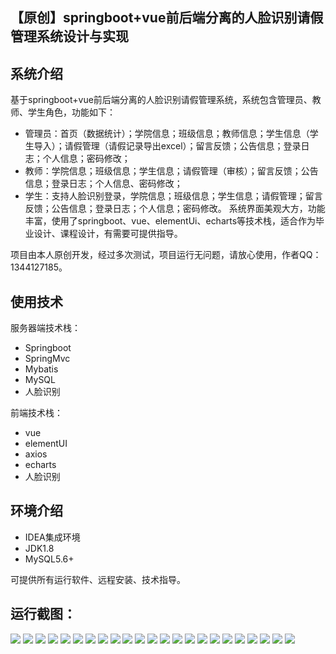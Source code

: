 ## 【原创】springboot+vue前后端分离的人脸识别请假管理系统设计与实现

## 系统介绍

基于springboot+vue前后端分离的人脸识别请假管理系统，系统包含管理员、教师、学生角色，功能如下：
- 管理员：首页（数据统计）；学院信息；班级信息；教师信息；学生信息（学生导入）；请假管理（请假记录导出excel）；留言反馈；公告信息；登录日志；个人信息；密码修改；
- 教师：学院信息；班级信息；学生信息；请假管理（审核）；留言反馈；公告信息；登录日志；个人信息、密码修改；
- 学生：支持人脸识别登录，学院信息；班级信息；学生信息；请假管理；留言反馈；公告信息；登录日志；个人信息；密码修改。
系统界面美观大方，功能丰富，使用了springboot、vue、elementUi、echarts等技术栈，适合作为毕业设计、课程设计，有需要可提供指导。

项目由本人原创开发，经过多次测试，项目运行无问题，请放心使用，作者QQ：1344127185。

## 使用技术

服务器端技术栈：

- Springboot
- SpringMvc
- Mybatis
- MySQL
- 人脸识别

前端技术栈：

- vue
- elementUI
- axios
- echarts
- 人脸识别

## 环境介绍

- IDEA集成环境
- JDK1.8
- MySQL5.6+

可提供所有运行软件、远程安装、技术指导。

## 运行截图：
![](https://github.com/itcoderyhl/face-leave-server/blob/main/images/1.jpg)
![](https://github.com/itcoderyhl/face-leave-server/blob/main/images/2.jpg)
![](https://github.com/itcoderyhl/face-leave-server/blob/main/images/3.jpg)
![](https://github.com/itcoderyhl/face-leave-server/blob/main/images/4.jpg)
![](https://github.com/itcoderyhl/face-leave-server/blob/main/images/5.jpg)
![](https://github.com/itcoderyhl/face-leave-server/blob/main/images/6.jpg)
![](https://github.com/itcoderyhl/face-leave-server/blob/main/images/7.jpg)
![](https://github.com/itcoderyhl/face-leave-server/blob/main/images/8.jpg)
![](https://github.com/itcoderyhl/face-leave-server/blob/main/images/9.jpg)
![](https://github.com/itcoderyhl/face-leave-server/blob/main/images/10.jpg)
![](https://github.com/itcoderyhl/face-leave-server/blob/main/images/11.jpg)
![](https://github.com/itcoderyhl/face-leave-server/blob/main/images/12.jpg)
![](https://github.com/itcoderyhl/face-leave-server/blob/main/images/13.jpg)
![](https://github.com/itcoderyhl/face-leave-server/blob/main/images/14.jpg)
![](https://github.com/itcoderyhl/face-leave-server/blob/main/images/15.jpg)
![](https://github.com/itcoderyhl/face-leave-server/blob/main/images/16.jpg)
![](https://github.com/itcoderyhl/face-leave-server/blob/main/images/17.jpg)
![](https://github.com/itcoderyhl/face-leave-server/blob/main/images/18.jpg)
![](https://github.com/itcoderyhl/face-leave-server/blob/main/images/19.jpg)
![](https://github.com/itcoderyhl/face-leave-server/blob/main/images/20.jpg)
![](https://github.com/itcoderyhl/face-leave-server/blob/main/images/21.jpg)
![](https://github.com/itcoderyhl/face-leave-server/blob/main/images/22.jpg)
![](https://github.com/itcoderyhl/face-leave-server/blob/main/images/23.jpg)

